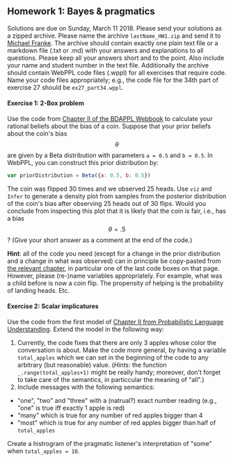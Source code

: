 ## Homework 1: Bayes & pragmatics

<script src="https://cdn.mathjax.org/mathjax/latest/MathJax.js?config=TeX-AMS-MML_HTMLorMML" type="text/javascript"></script>

Solutions are due on Sunday, March 11 2018. Please send your solutions as a zipped archive. Please name the archive `lastName_HW1.zip` and send it to [Michael Franke](mailto:michael.franke@uni-osnabrueck.de). The archive should contain exactly one plain text file or a markdown file (.txt or .md) with your answers and explanations to all questions. Please keep all your answers short and to the point. Also include your name and student number in the text file. Additionally the archive should contain WebPPL code files (.wppl) for all exercises that require code. Name your code files appropriately; e.g., the code file for the 34th part of exercise 27 should be `ex27_part34.wppl`. 

#### Exercise 1: 2-Box problem

Use the code from [Chapter II of the BDAPPL Webbook](https://mhtess.github.io/bdappl/chapters/02-buildingModels.html) to calculate your rational beliefs about the bias of a coin. Suppose that your prior beliefs about the coin's bias $$\theta$$ are given by a Beta distribution with parameters `a = 0.5` and `b = 0.5`. In WebPPL, you can construct this prior distribution by:

```js
var priorDistribution = Beta({a: 0.5, b: 0.5})
```

The coin was flipped 30 times and we observed 25 heads. Use `viz` and `Infer` to generate a density plot from samples from the posterior distribution of the coin's bias after observing 25 heads out of 30 flips. Would you conclude from inspecting this plot that it is likely that the coin is fair, i.e., has a bias $$\theta = .5$$? (Give your short answer as a comment at the end of the code.)

**Hint**: all of the code you need (except for a change in the prior distribution and a change in what was observed) can in principle be copy-pasted from [the relevant chapter](https://mhtess.github.io/bdappl/chapters/02-buildingModels.html), in particular one of the last code boxes on that page. However, please (re-)name variables appropriately. For example, what was a child before is now a coin flip. The propensity of helping is the probability of landing heads. Etc.


#### Exercise 2: Scalar implicatures

Use the code from the first model of [Chapter II from Probabilistic Language Understanding](https://michael-franke.github.io/probLang/chapters/02-pragmatics.html). Extend the model in the following way:

1. Currently, the code fixes that there are only 3 apples whose color the conversation is about. Make the code more general, by having a variable `total_apples` which we can set in the beginning of the code to any arbitrary (but reasonable) value. (**Hints*:* the function `_.range(total_apples+1)` might be really handy; moreover, don't forget to take care of the semantics, in particcular the meaning of "all".)
2. Include messages with the following semantics:
- "one", "two" and "three" with a (natrual?) exact number reading (e.g., "one" is true iff exactly 1 apple is red)
- "many" which is true for any number of red apples bigger than 4
- "most" which is true for any number of red apples bigger than half of `total_apples`

Create a histrogram of the pragmatic listener's interpretation of "some" when `total_apples = 10`.
